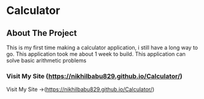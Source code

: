 # Calculator
## About The Project 
This is my first time making a calculator application, i still have a long way to go. This application took me about 1 week to build. This application can solve basic arithmetic problems
### Visit My Site (https://nikhilbabu829.github.io/Calculator/)
Visit My Site ->(https://nikhilbabu829.github.io/Calculator/)
